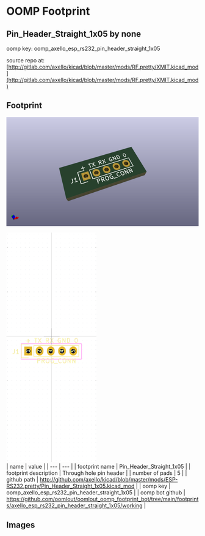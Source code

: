 # OOMP Footprint  
## Pin_Header_Straight_1x05  by none  
  
oomp key: oomp_axello_esp_rs232_pin_header_straight_1x05  
  
source repo at: [http://gitlab.com/axello/kicad/blob/master/mods/RF.pretty/XMIT.kicad_mod](http://gitlab.com/axello/kicad/blob/master/mods/RF.pretty/XMIT.kicad_mod)  
## Footprint  
  
[![working_kicad_pcb_3d.png](working_kicad_pcb_3d_600.png)](working_kicad_pcb_3d.png)  
  
[![working.png](working_600.png)](working.png)  
| name | value | 
| --- | --- | 
| footprint name | Pin_Header_Straight_1x05 | 
| footprint description | Through hole pin header | 
| number of pads | 5 | 
| github path | http://github.com/axello/kicad/blob/master/mods/ESP-RS232.pretty/Pin_Header_Straight_1x05.kicad_mod | 
| oomp key | oomp_axello_esp_rs232_pin_header_straight_1x05 | 
| oomp bot github | https://github.com/oomlout/oomlout_oomp_footprint_bot/tree/main/footprints/axello_esp_rs232_pin_header_straight_1x05/working | 
## Images  
